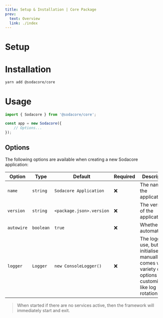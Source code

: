 ```yaml
---
title: Setup & Installation | Core Package
prev:
  text: Overview
  link: ./index
---
```


# Setup

# Installation

```bash
yarn add @sodacore/core
```

# Usage

```typescript
import { Sodacore } from '@sodacore/core';

const app = new Sodacore({
	// Options...
});
```

## Options

The following options are available when creating a new Sodacore application:

| Option | Type | Default | Required | Description |
| - | - | - | - | - |
| `name` | `string` | `Sodacore Application` | ❌ | The name of the application. |
| `version` | `string` | `<package.json>.version` | ❌ | The version of the application. |
| `autowire` | `boolean` | `true` | ❌ | Whether to automatically. |
| `logger` | `Logger` | `new ConsoleLogger()` | ❌ | The logger to use, but if initialised manually comes with a variety of options to customise it, like log rotations, etc. |

> When started if there are no services active, then the framework will immediately start and exit.
